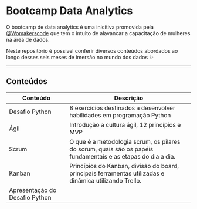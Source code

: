 # Bootcamp Data Analytics

O bootcamp de data analytics é uma inicitiva  promovida pela [@Womakerscode](https://github.com/WoMakersCode) que tem o intuito de alavancar a capacitação de mulheres na área de dados.

Neste repositório é possivel conferir diversos conteúdos abordados ao longo desses seis meses de imersão no mundo dos dados ✨

---

## Conteúdos

|Conteúdo| Descrição | 
|--|--|
|Desafio Python| 8 exercícios destinados a desenvolver habilidades em programação Python|
|Ágil| Introdução a cultura ágil, 12 princípios e MVP |
| Scrum | O que é a metodologia scrum, os pilares do scrum, quais são os papéis fundamentais e as etapas do dia a dia. |
| Kanban | Princípios do Kanban, divisão do board, principais ferramentas utilizadas e dinâmica utilizando Trello.|
|Apresentação do Desafio Python||
